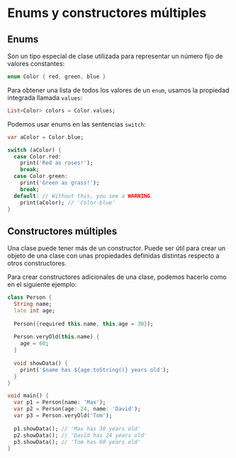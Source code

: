 # Enums y constructores múltiples

## Enums

Son un tipo especial de clase utilizada para representar un número fijo de valores constantes:

```dart
enum Color { red, green, blue }
```

Para obtener una lista de todos los valores de un `enum`, usamos la propiedad integrada llamada `values`:

```dart
List<Color> colors = Color.values;
```

Podemos usar enums en las sentencias `switch`:

```dart
var aColor = Color.blue;

switch (aColor) {
  case Color.red:
    print('Red as roses!');
    break;
  case Color.green:
    print('Green as grass!');
    break;
  default: // Without this, you see a WARNING.
    print(aColor); // 'Color.blue'
}
```

## Constructores múltiples

Una clase puede tener más de un constructor. Puede ser útil para crear un objeto de una clase con unas propiedades definidas distintas respecto a otros constructores. 

Para crear constructores adicionales de una clase, podemos hacerlo como en el siguiente ejemplo:

```dart
class Person {
  String name;
  late int age;
  
  Person({required this.name, this.age = 30});
  
  Person.veryOld(this.name) {
    age = 60;
  }
  
  void showData() {
    print('$name has ${age.toString()} years old');
  }
}

void main() {
  var p1 = Person(name: 'Max');
  var p2 = Person(age: 24, name: 'David');
  var p3 = Person.veryOld('Tom');
  
  p1.showData(); // 'Max has 30 years old'
  p2.showData(); // 'David has 24 years old'
  p3.showData(); // 'Tom has 60 years old'
}
```